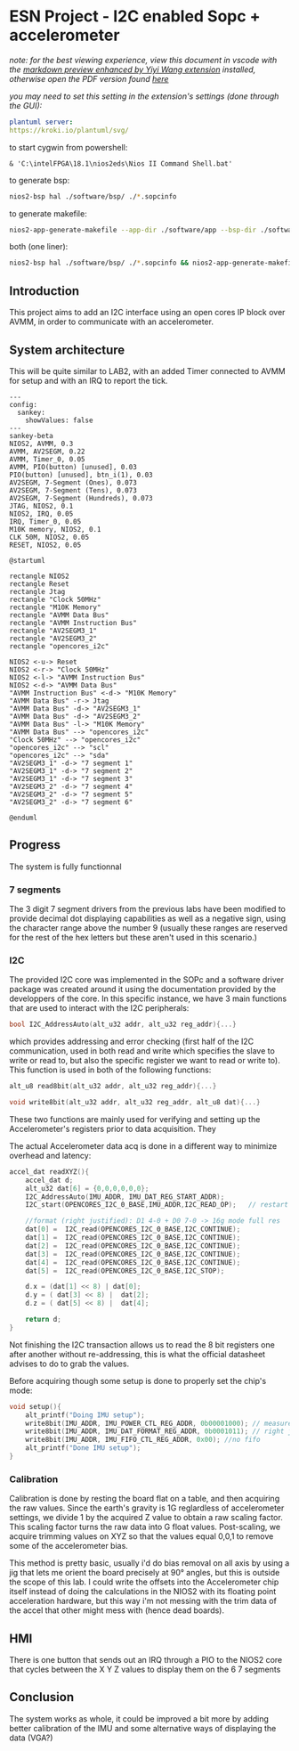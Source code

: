# ESN Project - I2C enabled Sopc + accelerometer

*note: for the best viewing experience, view this document in vscode with the [markdown preview enhanced by Yiyi Wang extension](https://marketplace.visualstudio.com/items?itemName=shd101wyy.markdown-preview-enhanced) installed, otherwise open the PDF version found [here](./readme.pdf)*

*you may need to set this setting in the extension's settings (done through the GUI):*
```yaml
plantuml server:
https://kroki.io/plantuml/svg/
```

to start cygwin from powershell:
```pwsh
& 'C:\intelFPGA\18.1\nios2eds\Nios II Command Shell.bat'
```

to generate bsp:

```bash
nios2-bsp hal ./software/bsp/ ./*.sopcinfo
```

to generate makefile:
```bash
nios2-app-generate-makefile --app-dir ./software/app --bsp-dir ./software/bsp --elf-name maion.elf --src-files ./sofware/app/main.c
```

both (one liner):
```bash
nios2-bsp hal ./software/bsp/ ./*.sopcinfo && nios2-app-generate-makefile --app-dir ./software/app --bsp-dir ./software/bsp --elf-name maion.elf --src-files ./sofware/app/main.c
```

## Introduction

This project aims to add an I2C interface using an open cores IP block over AVMM, in order to communicate with an accelerometer.

## System architecture

This will be quite similar to LAB2, with an added Timer connected to AVMM for setup and with an IRQ to report the tick.

```mermaid
---
config:
  sankey:
    showValues: false
---
sankey-beta
NIOS2, AVMM, 0.3
AVMM, AV2SEGM, 0.22
AVMM, Timer_0, 0.05
AVMM, PIO(button) [unused], 0.03
PIO(button) [unused], btn_i(1), 0.03
AV2SEGM, 7-Segment (Ones), 0.073
AV2SEGM, 7-Segment (Tens), 0.073
AV2SEGM, 7-Segment (Hundreds), 0.073
JTAG, NIOS2, 0.1
NIOS2, IRQ, 0.05
IRQ, Timer_0, 0.05
M10K memory, NIOS2, 0.1
CLK 50M, NIOS2, 0.05
RESET, NIOS2, 0.05
```

```plantuml
@startuml

rectangle NIOS2
rectangle Reset
rectangle Jtag
rectangle "Clock 50MHz"
rectangle "M10K Memory"
rectangle "AVMM Data Bus"
rectangle "AVMM Instruction Bus"
rectangle "AV2SEGM3_1"
rectangle "AV2SEGM3_2"
rectangle "opencores_i2c"

NIOS2 <-u-> Reset 
NIOS2 <-r-> "Clock 50MHz"
NIOS2 <-l-> "AVMM Instruction Bus"
NIOS2 <-d-> "AVMM Data Bus"
"AVMM Instruction Bus" <-d-> "M10K Memory"
"AVMM Data Bus" -r-> Jtag
"AVMM Data Bus" -d-> "AV2SEGM3_1"
"AVMM Data Bus" -d-> "AV2SEGM3_2"
"AVMM Data Bus" -l-> "M10K Memory"
"AVMM Data Bus" --> "opencores_i2c"
"Clock 50MHz" --> "opencores_i2c"
"opencores_i2c" --> "scl"
"opencores_i2c" --> "sda"
"AV2SEGM3_1" -d-> "7 segment 1"
"AV2SEGM3_1" -d-> "7 segment 2"
"AV2SEGM3_1" -d-> "7 segment 3"
"AV2SEGM3_2" -d-> "7 segment 4"
"AV2SEGM3_2" -d-> "7 segment 5"
"AV2SEGM3_2" -d-> "7 segment 6"

@enduml
```

## Progress

The system is fully functionnal

### 7 segments

The 3 digit 7 segment drivers from the previous labs have been modified to provide decimal dot displaying capabilities as well as a negative sign, using the character range above the number 9 (usually these ranges are reserved for the rest of the hex letters but these aren't used in this scenario.)
### I2C
The provided I2C core was implemented in the SOPc and a software driver package was created around it using the documentation provided by the developpers of the core. In this specific instance, we have 3 main functions that are used to interact with the I2C peripherals:

```c
bool I2C_AddressAuto(alt_u32 addr, alt_u32 reg_addr){...}
```
which provides addressing and error checking (first half of the I2C communication, used in both read and write which specifies the slave to write or read to, but also the specific register we want to read or write to). This function is used in both of the following functions:

```c
alt_u8 read8bit(alt_u32 addr, alt_u32 reg_addr){...}

void write8bit(alt_u32 addr, alt_u32 reg_addr, alt_u8 dat){...}
```
These two functions are mainly used for verifying and setting up the Accelerometer's registers prior to data acquisition. They 

The actual Accelerometer data acq is done in a different way to minimize overhead and latency:
```c
accel_dat readXYZ(){
    accel_dat d;
    alt_u32 dat[6] = {0,0,0,0,0,0};
    I2C_AddressAuto(IMU_ADDR, IMU_DAT_REG_START_ADDR);
    I2C_start(OPENCORES_I2C_0_BASE,IMU_ADDR,I2C_READ_OP);   // restart as READ

    //format (right justified): D1 4-0 + D0 7-0 -> 16g mode full res
    dat[0] =  I2C_read(OPENCORES_I2C_0_BASE,I2C_CONTINUE);
    dat[1] =  I2C_read(OPENCORES_I2C_0_BASE,I2C_CONTINUE);
    dat[2] =  I2C_read(OPENCORES_I2C_0_BASE,I2C_CONTINUE);
    dat[3] =  I2C_read(OPENCORES_I2C_0_BASE,I2C_CONTINUE);
    dat[4] =  I2C_read(OPENCORES_I2C_0_BASE,I2C_CONTINUE);
    dat[5] =  I2C_read(OPENCORES_I2C_0_BASE,I2C_STOP);

    d.x = (dat[1] << 8) | dat[0];
    d.y = ( dat[3] << 8) |  dat[2];
    d.z = ( dat[5] << 8) |  dat[4];

    return d;
}
```
Not finishing the I2C transaction allows us to read the 8 bit registers one after another without re-addressing, this is what the official datasheet advises to do to grab the values.

Before acquiring though some setup is done to properly set the chip's mode:
```c
void setup(){
    alt_printf("Doing IMU setup");
    write8bit(IMU_ADDR, IMU_POWER_CTL_REG_ADDR, 0b00001000); // measure mode ON
    write8bit(IMU_ADDR, IMU_DAT_FORMAT_REG_ADDR, 0b0001011); // right justified with sign, +- 16G range, full resolution mode ON
    write8bit(IMU_ADDR, IMU_FIFO_CTL_REG_ADDR, 0x00); //no fifo
    alt_printf("Done IMU setup");
}
```

### Calibration

Calibration is done by resting the board flat on a table, and then acquiring the raw values. Since the earth's gravity is 1G reglardless of accelerometer settings, we divide 1 by the acquired Z value to obtain a raw scaling factor. This scaling factor turns the raw data into G float values. Post-scaling, we acquire trimming values on XYZ so that the values equal 0,0,1 to remove some of the accelerometer bias.

This method is pretty basic, usually i'd do bias removal on all axis by using a jig that lets me orient the board precisely at 90° angles, but this is outside the scope of this lab. I could write the offsets into the Accelerometer chip itself instead of doing the calculations in the NIOS2 with its floating point acceleration hardware, but this way i'm not messing with the trim data of the accel that other might mess with (hence dead boards).

## HMI

There is one button that sends out an IRQ through a PIO to the NIOS2 core that cycles between the X Y Z values to display them on the 6 7 segments

## Conclusion

The system works as whole, it could be improved a bit more by adding better calibration of the IMU and some alternative ways of displaying the data (VGA?)